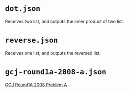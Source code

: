 # `dot.json`
Receives two list, and outputs the inner product of two list.

# `reverse.json`
Receives one list, and outputs the reversed list.

# `gcj-round1a-2008-a.json`
[GCJ Round1A 2008 Problem A](https://code.google.com/codejam/contest/32016/dashboard)